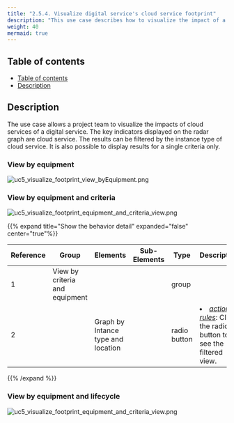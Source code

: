 ```yaml
---
title: "2.5.4. Visualize digital service's cloud service footprint"
description: "This use case describes how to visualize the impact of a digital service"
weight: 40
mermaid: true
---
```


## Table of contents

-   [Table of contents](#table-of-contents)
-   [Description](#description)

## Description

The use case allows a project team to visualize the impacts of cloud services of a digital service.
The key indicators displayed on the radar graph are cloud service.
The results can be filtered by the instance type of cloud service.
It is also possible to display results for a single criteria only.

### View by equipment

![uc5_visualize_footprint_view_byEquipment.png](../../images/uc5_visualize_cloud_footprint_view_byEquipment.png)

### View by equipment and criteria

![uc5_visualize_footprint_equipment_and_criteria_view.png](../../images/uc5_visualize_cloud_footprint_equipment_and_criteria_view.png)

{{% expand title="Show the behavior detail" expanded="false" center="true"%}}

| Reference | Group                          | Elements                           | Sub-Elements | Type         | Description                                                                 |
| --------- | ------------------------------ |------------------------------------| ------------ | ------------ | --------------------------------------------------------------------------- |
| 1         | View by criteria and equipment |                                    |              | group        |                                                                             |
| 2         |                                | Graph by Intance type and location |              | radio button | <li><u>_action rules_</u>: Click the radio button to see the filtered view. |

{{% /expand %}}

### View by equipment and lifecycle
![uc5_visualize_footprint_equipment_and_criteria_view.png](../../images/uc5_visualize_cloud_footprint_equipment_and_lifecycle_view.png)




